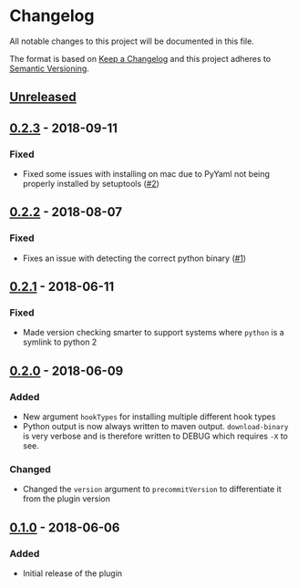 # Changelog
All notable changes to this project will be documented in this file.

The format is based on [Keep a Changelog](https://keepachangelog.com/en/1.0.0/)
and this project adheres to [Semantic Versioning](https://semver.org/spec/v2.0.0.html).

## [Unreleased]

## [0.2.3] - 2018-09-11
### Fixed
- Fixed some issues with installing on mac due to PyYaml not being properly
  installed by setuptools
  ([#2](https://github.com/oslomarketsolutions/pre-commit-maven-plugin/issues/2))

## [0.2.2] - 2018-08-07
### Fixed
- Fixes an issue with detecting the correct python binary ([#1][issue-1])

## [0.2.1] - 2018-06-11
### Fixed
- Made version checking smarter to support systems where `python` is a symlink
  to python 2

## [0.2.0] - 2018-06-09
### Added
- New argument `hookTypes` for installing multiple different hook types
- Python output is now always written to maven output. `download-binary` is very
  verbose and is therefore written to DEBUG which requires `-X` to see.

### Changed
- Changed the `version` argument to `precommitVersion` to differentiate it from
  the plugin version

## [0.1.0] - 2018-06-06
### Added
- Initial release of the plugin

[Unreleased]: https://github.com/oslomarketsolutions/pre-commit-maven-plugin/compare/0.2.3...HEAD
[0.2.3]: https://github.com/oslomarketsolutions/pre-commit-maven-plugin/compare/0.2.2...0.2.3
[0.2.2]: https://github.com/oslomarketsolutions/pre-commit-maven-plugin/compare/0.2.1...0.2.2
[0.2.1]: https://github.com/oslomarketsolutions/pre-commit-maven-plugin/compare/0.2.0...0.2.1
[0.2.0]: https://github.com/oslomarketsolutions/pre-commit-maven-plugin/compare/0.1.0...0.2.0
[0.1.0]: https://github.com/oslomarketsolutions/pre-commit-maven-plugin/compare/e5dfac7097cb80b54dc3e802b453f40fd2f05fb6...0.1.0
[issue-1]: https://github.com/oslomarketsolutions/pre-commit-maven-plugin/issues/1

